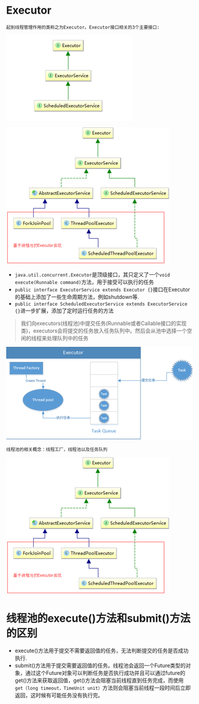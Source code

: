 # Executor

    起到线程管理作用的类称之为Executor。Executor接口相关的3个主要接口:

![](../pics/Executor相关接口.png)

![](../pics/JDK中的executors的相关类.png)

- `java.util.concurrent.Executor`是顶级接口，其只定义了一个`void execute(Runnable command)`方法，用于接受可以执行的任务
- `public interface ExecutorService extends Executor {}`接口在Executor的基础上添加了一些生命周期方法，例如shutdown等.
- `public interface ScheduledExecutorService extends ExecutorService {}`进一步扩展，添加了定时运行任务的方法

>我们向executors(线程池)中提交任务(Runnable或者Callable接口的实现类)，executors会将提交的任务放入任务队列中。然后会从池中选择一个空闲的线程来处理队列中的任务

![线程池的工作原理](../pics/线程池的工作原理.png)

    线程池的相关概念：线程工厂，线程池以及任务队列

![JDK中的executors的相关类](../pics/JDK中的executors的相关类.png)

# 线程池的execute()方法和submit()方法的区别

- execute()方法用于提交不需要返回值的任务，无法判断提交的任务是否成功执行.
- submit()方法用于提交需要返回值的任务。线程池会返回一个Future类型的对象，通过这个Future对象可以判断任务是否执行成功并且可以通过future的get()方法来获取返回值，get()方法会阻塞当前线程直到任务完成，而使用 `get（long timeout，TimeUnit unit）`方法则会阻塞当前线程一段时间后立即返回，这时候有可能任务没有执行完。
  